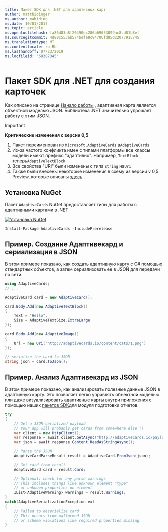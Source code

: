 ```yaml
---
title: Пакет SDK для .NET для адаптивных карт
author: matthidinger
ms.author: mahiding
ms.date: 10/01/2017
ms.topic: article
ms.openlocfilehash: fa86d83a8f20490ec286b69653099ac8cd81b8ef
ms.sourcegitcommit: 4d80c553ab574befa8c84706fd85d22077915745
ms.translationtype: MT
ms.contentlocale: ru-RU
ms.lasthandoff: 07/23/2019
ms.locfileid: "68387345"
---
```

# <a name="net-sdk-for-authoring-cards"></a>Пакет SDK для .NET для создания карточек

Как описано на странице [Начало работы](../../authoring-cards/getting-started.md) , адаптивная карта является объектной моделью JSON. Библиотека .NET значительно упрощает работу с этим JSON.

> [!IMPORTANT]
> **Критические изменения с версии 0,5**
> 
> 1. Пакет переименован из `Microsoft.AdaptiveCards` в`AdaptiveCards`
> 1. Из-за частого конфликта имен с типами платформы все классы модели имеют префикс "адаптивно". Например, `TextBlock` теперь`AdaptiveTextBlock`
> 1. Все свойства "URI" были изменены с типа `string` на`Uri`
> 1. Также были внесены некоторые изменения в схему из версии v 0,5 Preview, которые описаны [здесь](https://github.com/Microsoft/AdaptiveCards/pull/633) .


## <a name="nuget-install"></a>Установка NuGet
Пакет `AdaptiveCards` NuGet предоставляет типы для работы с адаптивными картами в .NET

[![Установка NuGet](https://img.shields.io/nuget/vpre/AdaptiveCards.svg)](https://www.nuget.org/packages/AdaptiveCards)

```console
Install-Package AdaptiveCards -IncludePrerelease
```

## <a name="example-create-an-adaptivecard-and-serialize-to-json"></a>Пример. Создание Адаптивекард и сериализация в JSON

В этом примере показано, как создать адаптивную карту с C# помощью стандартных объектов, а затем сериализовать ее в JSON для передачи по сети.

```csharp
using AdaptiveCards;
// ...

AdaptiveCard card = new AdaptiveCard();

card.Body.Add(new AdaptiveTextBlock() 
{
    Text = "Hello",
    Size = AdaptiveTextSize.ExtraLarge
});

card.Body.Add(new AdaptiveImage() 
{
    Url = new Uri("http://adaptivecards.io/content/cats/1.png")
});

// serialize the card to JSON
string json = card.ToJson();
```

## <a name="example-parse-an-adaptivecard-from-json"></a>Пример. Анализ Адаптивекард из JSON

В этом примере показано, как анализировать полезные данные JSON в адаптивную карту. Это позволяет легко управлять объектной моделью или даже визуализировать адаптивные карты внутри приложения с помощью наших [пакетов SDK](../../rendering-cards/getting-started.md)для модуля подготовки отчетов.

```csharp
try
{
    // Get a JSON-serialized payload
    // Your app will probably get cards from somewhere else :)
    var client = new HttpClient();
    var response = await client.GetAsync("http://adaptivecards.io/payloads/ActivityUpdate.json");
    var json = await response.Content.ReadAsStringAsync();

    // Parse the JSON 
    AdaptiveCardParseResult result = AdaptiveCard.FromJson(json);

    // Get card from result
    AdaptiveCard card = result.Card;

    // Optional: check for any parse warnings
    // This includes things like unknown element "type"
    // or unknown properties on element
    IList<AdaptiveWarning> warnings = result.Warnings;
}
catch(AdaptiveSerializationException ex)
{
    // Failed to deserialize card 
    // This occurs from malformed JSON
    // or schema violations like required properties missing 
}
```
